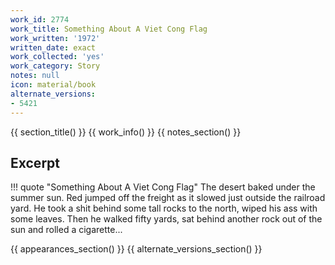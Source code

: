 ```yaml
---
work_id: 2774
work_title: Something About A Viet Cong Flag
work_written: '1972'
written_date: exact
work_collected: 'yes'
work_category: Story
notes: null
icon: material/book
alternate_versions:
- 5421
---
```


{{ section_title() }}
{{ work_info() }}
{{ notes_section() }}
## Excerpt
!!! quote "Something About A Viet Cong Flag"
    The desert baked under the summer sun. Red jumped off the freight as it slowed just outside the railroad yard. He took a shit behind some tall rocks to the north, wiped his ass with some leaves. Then he walked fifty yards, sat behind another rock out of the sun and rolled a cigarette...

{{ appearances_section() }}
{{ alternate_versions_section() }}